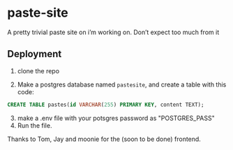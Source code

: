 # paste-site
A pretty trivial paste site on i’m working on. Don’t expect too much from it

## Deployment
1. clone the repo

2. Make a postgres database named `pastesite`, and create a table with this code: 
```sql
CREATE TABLE pastes(id VARCHAR(255) PRIMARY KEY, content TEXT);
```

3. make a .env file with your potsgres password as "POSTGRES_PASS"
4. Run the file.


Thanks to Tom, Jay and moonie for the (soon to be done) frontend.
